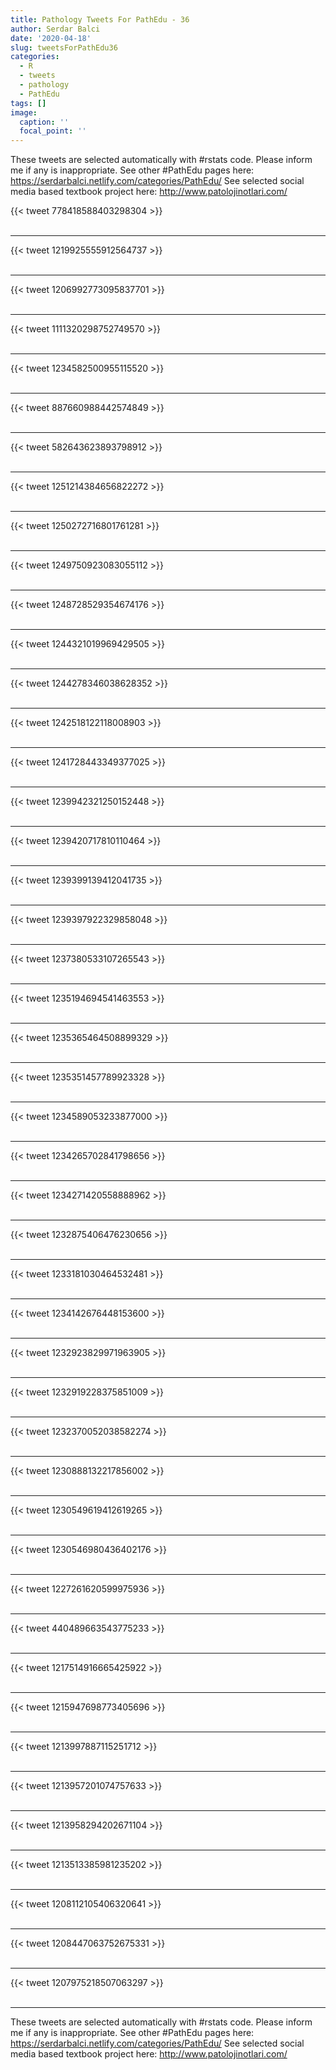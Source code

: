 ```yaml
---
title: Pathology Tweets For PathEdu - 36
author: Serdar Balci
date: '2020-04-18'
slug: tweetsForPathEdu36
categories:
  - R
  - tweets
  - pathology
  - PathEdu
tags: []
image:
  caption: ''
  focal_point: ''
---
```



These tweets are selected automatically with #rstats code. Please inform me if any is inappropriate.
See other #PathEdu pages here: https://serdarbalci.netlify.com/categories/PathEdu/ 
See selected social media based textbook project here: http://www.patolojinotlari.com/

{{< tweet 778418588403298304 >}}
<br>
<br>
<hr>
{{< tweet 1219925555912564737 >}}
<br>
<br>
<hr>
{{< tweet 1206992773095837701 >}}
<br>
<br>
<hr>
{{< tweet 1111320298752749570 >}}
<br>
<br>
<hr>
{{< tweet 1234582500955115520 >}}
<br>
<br>
<hr>
{{< tweet 887660988442574849 >}}
<br>
<br>
<hr>
{{< tweet 582643623893798912 >}}
<br>
<br>
<hr>
{{< tweet 1251214384656822272 >}}
<br>
<br>
<hr>
{{< tweet 1250272716801761281 >}}
<br>
<br>
<hr>
{{< tweet 1249750923083055112 >}}
<br>
<br>
<hr>
{{< tweet 1248728529354674176 >}}
<br>
<br>
<hr>
{{< tweet 1244321019969429505 >}}
<br>
<br>
<hr>
{{< tweet 1244278346038628352 >}}
<br>
<br>
<hr>
{{< tweet 1242518122118008903 >}}
<br>
<br>
<hr>
{{< tweet 1241728443349377025 >}}
<br>
<br>
<hr>
{{< tweet 1239942321250152448 >}}
<br>
<br>
<hr>
{{< tweet 1239420717810110464 >}}
<br>
<br>
<hr>
{{< tweet 1239399139412041735 >}}
<br>
<br>
<hr>
{{< tweet 1239397922329858048 >}}
<br>
<br>
<hr>
{{< tweet 1237380533107265543 >}}
<br>
<br>
<hr>
{{< tweet 1235194694541463553 >}}
<br>
<br>
<hr>
{{< tweet 1235365464508899329 >}}
<br>
<br>
<hr>
{{< tweet 1235351457789923328 >}}
<br>
<br>
<hr>
{{< tweet 1234589053233877000 >}}
<br>
<br>
<hr>
{{< tweet 1234265702841798656 >}}
<br>
<br>
<hr>
{{< tweet 1234271420558888962 >}}
<br>
<br>
<hr>
{{< tweet 1232875406476230656 >}}
<br>
<br>
<hr>
{{< tweet 1233181030464532481 >}}
<br>
<br>
<hr>
{{< tweet 1234142676448153600 >}}
<br>
<br>
<hr>
{{< tweet 1232923829971963905 >}}
<br>
<br>
<hr>
{{< tweet 1232919228375851009 >}}
<br>
<br>
<hr>
{{< tweet 1232370052038582274 >}}
<br>
<br>
<hr>
{{< tweet 1230888132217856002 >}}
<br>
<br>
<hr>
{{< tweet 1230549619412619265 >}}
<br>
<br>
<hr>
{{< tweet 1230546980436402176 >}}
<br>
<br>
<hr>
{{< tweet 1227261620599975936 >}}
<br>
<br>
<hr>
{{< tweet 440489663543775233 >}}
<br>
<br>
<hr>
{{< tweet 1217514916665425922 >}}
<br>
<br>
<hr>
{{< tweet 1215947698773405696 >}}
<br>
<br>
<hr>
{{< tweet 1213997887115251712 >}}
<br>
<br>
<hr>
{{< tweet 1213957201074757633 >}}
<br>
<br>
<hr>
{{< tweet 1213958294202671104 >}}
<br>
<br>
<hr>
{{< tweet 1213513385981235202 >}}
<br>
<br>
<hr>
{{< tweet 1208112105406320641 >}}
<br>
<br>
<hr>
{{< tweet 1208447063752675331 >}}
<br>
<br>
<hr>
{{< tweet 1207975218507063297 >}}
<br>
<br>
<hr>


These tweets are selected automatically with #rstats code. Please inform me if any is inappropriate.
See other #PathEdu pages here: https://serdarbalci.netlify.com/categories/PathEdu/ 
See selected social media based textbook project here: http://www.patolojinotlari.com/
